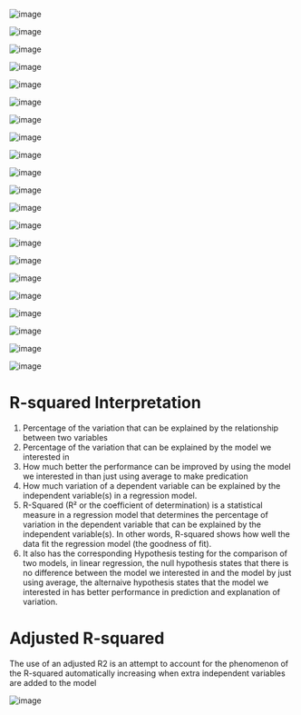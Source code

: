 ![image](https://user-images.githubusercontent.com/60442877/188325360-be57d3c1-3e99-4f73-9266-e9aa9cfe04f9.png)

![image](https://user-images.githubusercontent.com/60442877/188326339-02dfcd4a-034b-498f-a784-3e86b8b1e343.png)

![image](https://user-images.githubusercontent.com/60442877/188326358-6c240416-51d5-49c3-8821-0530344baf16.png)

![image](https://user-images.githubusercontent.com/60442877/188326411-9cb098c2-44bd-41a0-9a7e-3ee94ea1983a.png)

![image](https://user-images.githubusercontent.com/60442877/188326448-73312b97-d278-43c7-bef2-8287e96d9b6e.png)

![image](https://user-images.githubusercontent.com/60442877/188326485-7ca1c815-6db2-4e76-9e86-2f1ea39f441b.png)

![image](https://user-images.githubusercontent.com/60442877/188326492-144d5ead-d211-405f-9d60-c1389ef91a72.png)

![image](https://user-images.githubusercontent.com/60442877/188326503-32052f56-2fe2-4472-81c6-ad02e9c5286a.png)

![image](https://user-images.githubusercontent.com/60442877/188326512-b1016989-ebfe-41f8-a84b-6ab4aed72654.png)

![image](https://user-images.githubusercontent.com/60442877/188326521-cea07796-eb66-4f7b-9fc6-679f893f0d6f.png)

![image](https://user-images.githubusercontent.com/60442877/188326530-8063a245-b3c6-4b2c-9079-0118bbb7334e.png)

![image](https://user-images.githubusercontent.com/60442877/188326580-7d956c0f-b77e-4e62-bd61-8430fb25016e.png)

![image](https://user-images.githubusercontent.com/60442877/188326633-3ee4397f-8bac-4c70-852c-daa1dfc90e86.png)

![image](https://user-images.githubusercontent.com/60442877/188326637-062cd4aa-8fa2-40df-b1d2-e12da989c7cd.png)

![image](https://user-images.githubusercontent.com/60442877/188326670-ab82b4a7-b82d-4f4f-8981-2a4f90a536a9.png)

![image](https://user-images.githubusercontent.com/60442877/188326680-c28c5dad-95dd-4d7e-848f-733149005d3e.png)

![image](https://user-images.githubusercontent.com/60442877/188326688-535d4c32-8752-4ee1-9ff1-1c27c85a9be9.png)

![image](https://user-images.githubusercontent.com/60442877/188326704-03823712-901f-4aa4-aa9b-8e20eaf7bdb3.png)

![image](https://user-images.githubusercontent.com/60442877/188326744-9a914a66-e51e-49a4-9c49-e401cf032365.png)

![image](https://user-images.githubusercontent.com/60442877/188326899-b1793be3-1fa8-43a3-98d7-b07002250ed4.png)

![image](https://user-images.githubusercontent.com/60442877/188326937-6940646a-cbd0-4372-8e43-b0eacdcf8e7a.png)

# R-squared Interpretation

1. Percentage of the variation that can be explained by the relationship between two variables
2. Percentage of the variation that can be explained by the model we interested in
3. How much better the performance can be improved by using the model we interested in than just using average to make predication
4. How much variation of a dependent variable can be explained by the independent variable(s) in a regression model.
5. R-Squared (R² or the coefficient of determination) is a statistical measure in a regression model that determines the percentage of variation in the dependent variable that can be explained by the independent variable(s). In other words, R-squared shows how well the data fit the regression model (the goodness of fit).
6. It also has the corresponding Hypothesis testing for the comparison of two models, in linear regression, the null hypothesis states that there is no difference between the model we interested in and the model by just using average, the alternaive hypothesis states that the model we interested in has better performance in prediction and explanation of variation.

# Adjusted R-squared

The use of an adjusted R2 is an attempt to account for the phenomenon of the R-squared automatically increasing when extra independent variables are added to the model

![image](https://user-images.githubusercontent.com/60442877/188328794-df9f5ac6-7650-4757-a296-175ac16ffc31.png)


